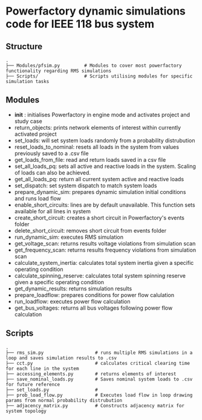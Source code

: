 # Powerfactory dynamic simulations code for IEEE 118 bus system

## Structure

    .
    ├── Modules/pfsim.py         # Modules to cover most powerfactory functionality regarding RMS simulations
    ├── Scripts/                 # Scripts utilising modules for specific simulation tasks

## Modules

- __init__ : initialises Powerfactory in engine mode and activates project and study case
- return_objects: prints network elements of interest within currently activated project
- set_loads: will set system loads randomly from a probability distrubution 
- reset_loads_to_nominal: resets all loads in the system from values previously saved to a .csv file
- get_loads_from_file: read and return loads saved in a csv file
- set_all_loads_pq: sets all active and reactive loads in the system. Scaling of loads can also be achieved. 
- get_all_loads_pq: return all current system active and reactive loads
- set_dispatch: set system dispatch to match system loads
- prepare_dynamic_sim: prepares dynamic simulation initial conditions and runs load flow
- enable_short_circuits: lines are by default unavailable. This function sets available for all lines in system
- create_short_circuit: creates a short circuit in Powerfactory's events folder
- delete_short_circuit: removes short circuit from events folder
- run_dynamic_sim: executes RMS simulation
- get_voltage_scan: returns results voltage violations from simulation scan
- get_frequency_scan: returns results frequency violations from simulation scan
- calculate_system_inertia: calculates total system inertia given a specific operating condition 
- calculate_spinning_reserve: calculates total system spinning reserve given a specific operating condition 
- get_dynamic_results: returns simulation results
- prepare_loadflow: prepares conditions for power flow calulation
- run_loadflow: executes power flow calculation
- get_bus_voltages: returns all bus voltages following power flow calculation

## Scripts

    .
    ├── rms_sim.py                   # runs multiple RMS simulations in a loop and saves simulation results to .csv
    ├── cct.py                       # calculates critical clearing time for each line in the system
    ├── accessing_elements.py        # returns elements of interest
    ├── save_nominal_loads.py        # Saves nominal system loads to .csv for future reference
    ├── set_loads.py                 # 
    ├── prob_load_flow.py            # Executes load flow in loop drawing params from normal probability distrubution
    ├── adjacency_matrix.py          # Constructs adjacency matrix for system topology 
